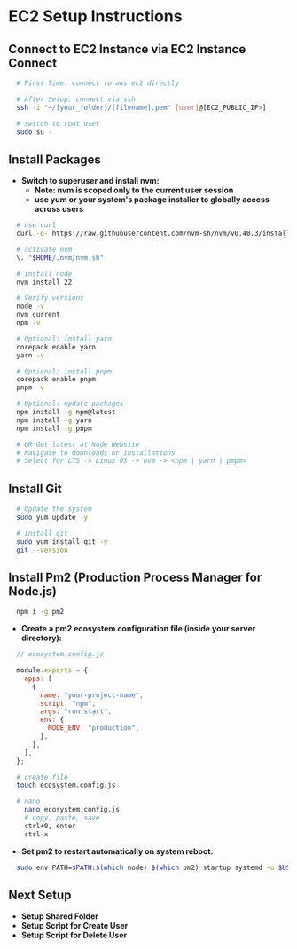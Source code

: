 # EC2 Setup Instructions

## Connect to EC2 Instance via EC2 Instance Connect

```bash
  # First Time: connect to aws ec2 directly

  # After Setup: connect via ssh 
  ssh -i "~/[your_folder]/[filename].pem" [user]@[EC2_PUBLIC_IP>]

  # switch to root user
  sudo su -
```

## Install Packages

- **Switch to superuser and install nvm:**
  - **Note: nvm is scoped only to the current user session**
  - **use yum or your system's package installer to globally access across users**

```bash
  # use curl
  curl -o- https://raw.githubusercontent.com/nvm-sh/nvm/v0.40.3/install.sh | bash

  # activate nvm
  \. "$HOME/.nvm/nvm.sh"

  # install node
  nvm install 22

  # Verify versions
  node -v 
  nvm current 
  npm -v 

  # Optional: install yarn
  corepack enable yarn
  yarn -v

  # Optional: install pnpm
  corepack enable pnpm
  pnpm -v

  # Optional: update packages
  npm install -g npm@latest
  npm install -g yarn
  npm install -g pnpm

  # OR Get latest at Node Website
  # Navigate to downloads or installations
  # Select for LTS -> Linux OS -> nvm -> <npm | yarn | pmpm>  
```

## Install Git

```bash
  # Update the system
  sudo yum update -y

  # install git
  sudo yum install git -y
  git --version
```

## Install Pm2 (Production Process Manager for Node.js)

```bash
  npm i -g pm2
```

- **Create a pm2 ecosystem configuration file (inside your server directory):**

```js
  // ecosystem.config.js

  module.exports = {
    apps: [
      {
        name: "your-project-name",
        script: "npm",
        args: "run start",
        env: {
          NODE_ENV: "production",
        },
      },
    ],
  };
```

```bash
  # create file 
  touch ecosystem.config.js

  # nano
    nano ecosystem.config.js
    # copy, paste, save
    ctrl+0, enter
    ctrl-x
```

- **Set pm2 to restart automatically on system reboot:**

```bash
  sudo env PATH=$PATH:$(which node) $(which pm2) startup systemd -u $USER --hp $(eval echo ~$USER)
```

## Next Setup

- **Setup Shared Folder**
- **Setup Script for Create User**
- **Setup Script for Delete User**
